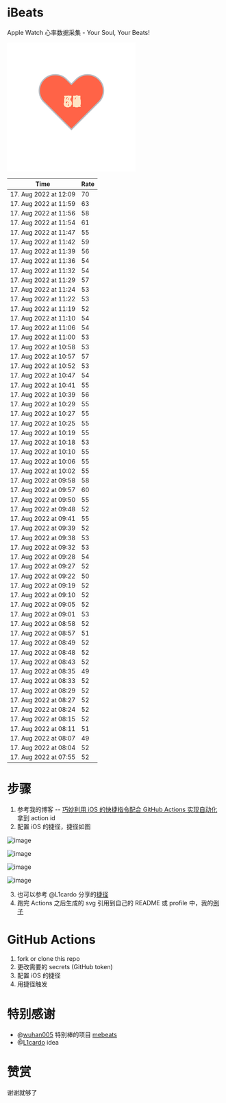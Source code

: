 # iBeats
Apple Watch 心率数据采集 - Your Soul, Your Beats!

![](./files/heart.svg)

<!--START_SECTION:my_heart_rate-->
| Time | Rate | 
 | ---- | ---- | 
| 17. Aug 2022 at 12:09 | 70 |
| 17. Aug 2022 at 11:59 | 63 |
| 17. Aug 2022 at 11:56 | 58 |
| 17. Aug 2022 at 11:54 | 61 |
| 17. Aug 2022 at 11:47 | 55 |
| 17. Aug 2022 at 11:42 | 59 |
| 17. Aug 2022 at 11:39 | 56 |
| 17. Aug 2022 at 11:36 | 54 |
| 17. Aug 2022 at 11:32 | 54 |
| 17. Aug 2022 at 11:29 | 57 |
| 17. Aug 2022 at 11:24 | 53 |
| 17. Aug 2022 at 11:22 | 53 |
| 17. Aug 2022 at 11:19 | 52 |
| 17. Aug 2022 at 11:10 | 54 |
| 17. Aug 2022 at 11:06 | 54 |
| 17. Aug 2022 at 11:00 | 53 |
| 17. Aug 2022 at 10:58 | 53 |
| 17. Aug 2022 at 10:57 | 57 |
| 17. Aug 2022 at 10:52 | 53 |
| 17. Aug 2022 at 10:47 | 54 |
| 17. Aug 2022 at 10:41 | 55 |
| 17. Aug 2022 at 10:39 | 56 |
| 17. Aug 2022 at 10:29 | 55 |
| 17. Aug 2022 at 10:27 | 55 |
| 17. Aug 2022 at 10:25 | 55 |
| 17. Aug 2022 at 10:19 | 55 |
| 17. Aug 2022 at 10:18 | 53 |
| 17. Aug 2022 at 10:10 | 55 |
| 17. Aug 2022 at 10:06 | 55 |
| 17. Aug 2022 at 10:02 | 55 |
| 17. Aug 2022 at 09:58 | 58 |
| 17. Aug 2022 at 09:57 | 60 |
| 17. Aug 2022 at 09:50 | 55 |
| 17. Aug 2022 at 09:48 | 52 |
| 17. Aug 2022 at 09:41 | 55 |
| 17. Aug 2022 at 09:39 | 52 |
| 17. Aug 2022 at 09:38 | 53 |
| 17. Aug 2022 at 09:32 | 53 |
| 17. Aug 2022 at 09:28 | 54 |
| 17. Aug 2022 at 09:27 | 52 |
| 17. Aug 2022 at 09:22 | 50 |
| 17. Aug 2022 at 09:19 | 52 |
| 17. Aug 2022 at 09:10 | 52 |
| 17. Aug 2022 at 09:05 | 52 |
| 17. Aug 2022 at 09:01 | 53 |
| 17. Aug 2022 at 08:58 | 52 |
| 17. Aug 2022 at 08:57 | 51 |
| 17. Aug 2022 at 08:49 | 52 |
| 17. Aug 2022 at 08:48 | 52 |
| 17. Aug 2022 at 08:43 | 52 |
| 17. Aug 2022 at 08:35 | 49 |
| 17. Aug 2022 at 08:33 | 52 |
| 17. Aug 2022 at 08:29 | 52 |
| 17. Aug 2022 at 08:27 | 52 |
| 17. Aug 2022 at 08:24 | 52 |
| 17. Aug 2022 at 08:15 | 52 |
| 17. Aug 2022 at 08:11 | 51 |
| 17. Aug 2022 at 08:07 | 49 |
| 17. Aug 2022 at 08:04 | 52 |
| 17. Aug 2022 at 07:55 | 52 |

<!--END_SECTION:my_heart_rate-->

# 步骤
1. 参考我的博客 -- [巧妙利用 iOS 的快捷指令配合 GitHub Actions 实现自动化](https://github.com/yihong0618/gitblog/issues/198) 拿到 action id
2. 配置 iOS 的捷径，捷径如图

![image](https://user-images.githubusercontent.com/15976103/122154218-0db0b480-ce97-11eb-93bb-5aec07c558dc.png)

![image](https://user-images.githubusercontent.com/15976103/122154236-186b4980-ce97-11eb-8e4b-70551a0391ae.png)

![image](https://user-images.githubusercontent.com/15976103/122154268-2d47dd00-ce97-11eb-902e-3acf292265a9.png)

![image](https://user-images.githubusercontent.com/15976103/122174055-fa144680-ceb4-11eb-9be2-3eb83cd516f7.png)

3. 也可以参考 @L1cardo 分享的[捷径](https://www.icloud.com/shortcuts/6ab6047b459c41ad822ad6b94b1c03d4)
4. 跑完 Actions 之后生成的 svg 引用到自己的 README 或 profile 中，我的[例子](https://github.com/yihong0618) 

# GitHub Actions

1. fork or clone this repo
2. 更改需要的 secrets (GitHub token)
3. 配置 iOS 的捷径
4. 用捷径触发

# 特别感谢
- @[wuhan005](https://github.com/wuhan005) 特别棒的项目 [mebeats](https://github.com/wuhan005/mebeats)
- @[L1cardo](https://github.com/L1cardo) idea

# 赞赏
谢谢就够了
